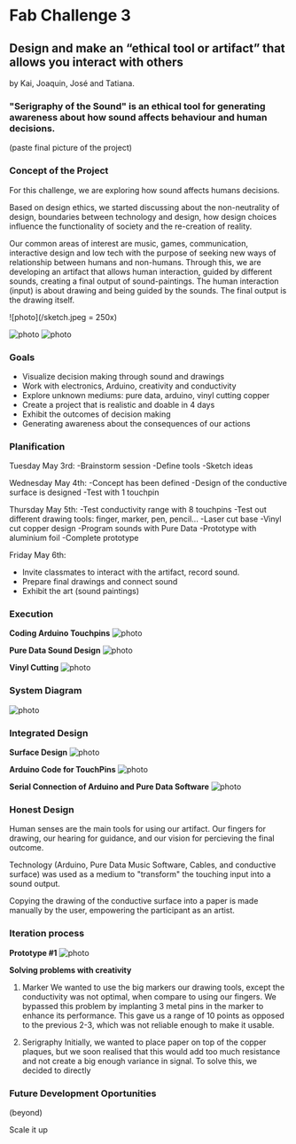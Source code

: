 # Fab Challenge 3
## Design and make an “ethical tool or artifact” that allows you interact with others
by Kai, Joaquin, José and Tatiana.


### "Serigraphy of the Sound" is an ethical tool for generating awareness about how sound affects behaviour and human decisions.

(paste final picture of the project)

### Concept of the Project 

For this challenge, we are exploring how sound affects humans decisions. 

Based on design ethics, we started discussing about the non-neutrality of design, boundaries between technology and design, how design choices influence the functionality of society and the re-creation of reality.

Our common areas of interest are music, games, communication, interactive design and low tech with the purpose of seeking new ways of relationship between humans and non-humans. Through this, we are developing an artifact that allows human interaction, guided by different sounds, creating a final output of sound-paintings. The human interaction (input) is about drawing and being guided by the sounds. The final output is the drawing itself.

![photo](/sketch.jpeg = 250x)

![photo](/miro1.png)
![photo](/miro2.png)


### Goals

- Visualize decision making through sound and drawings
- Work with electronics, Arduino, creativity and conductivity
- Explore unknown mediums: pure data, arduino, vinyl cutting copper
- Create a project that is realistic and doable in 4 days
- Exhibit the outcomes of decision making
- Generating awareness about the consequences of our actions

### Planification

Tuesday May 3rd:
-Brainstorm session
-Define tools
-Sketch ideas

Wednesday May 4th:
-Concept has been defined
-Design of the conductive surface is designed
-Test with 1 touchpin

Thursday May 5th:
-Test conductivity range with 8 touchpins
-Test out different drawing tools: finger, marker, pen, pencil...
-Laser cut base
-Vinyl cut copper design
-Program sounds with Pure Data
-Prototype with aluminium foil
-Complete prototype

Friday May 6th:
- Invite classmates to interact with the artifact, record sound.
- Prepare final drawings and connect sound
- Exhibit the art (sound paintings)



### Execution

**Coding Arduino Touchpins**
![photo](/testing_arduino2.jpeg)

**Pure Data Sound Design**
![photo](/pure_data2.jpeg)

**Vinyl Cutting**
![photo](/copper_cutting2.jpeg)





### System Diagram 

![photo](/project_diagram2.jpeg)



### Integrated Design 

**Surface Design**
![photo](/surfacedesign.jpg)

**Arduino Code for TouchPins**
![photo](/arduinocode.jpg)

**Serial Connection of Arduino and Pure Data Software**
![photo](/serialconnection.jpg)


### Honest Design

Human senses are the main tools for using our artifact. Our fingers for drawing, our hearing for guidance, and our vision for percieving the final outcome. 

Technology (Arduino, Pure Data Music Software, Cables, and conductive surface) was used as a medium to "transform" the touching input into a sound output.

Copying the drawing of the conductive surface into a paper is made manually by the user, empowering the participant as an artist.



### Iteration process


**Prototype #1**
![photo](/prototype1.jpg)


**Solving problems with creativity**

1. Marker
We wanted to use the big markers our drawing tools, except the conductivity was not optimal, when compare to using our fingers. We bypassed this problem by implanting 3 metal pins in the marker to enhance its performance. This gave us a range of 10 points as opposed to the previous 2-3, which was not reliable enough to make it usable.

2. Serigraphy
Initially, we wanted to place paper on top of the copper plaques, but we soon realised that this would add too much resistance and not create a big enough variance in signal. To solve this, we decided to directly 


### Future Development Oportunities
(beyond)

Scale it up


